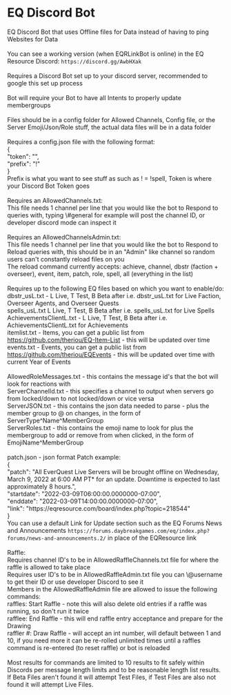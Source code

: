 # EQ Discord Bot
EQ Discord Bot that uses Offline files for Data instead of having to ping Websites for Data\
\
You can see a working version (when EQRLinkBot is online) in the EQ Resource Discord: `https://discord.gg/AwbHXak`\
\
Requires a Discord Bot set up to your discord server, recommended to google this set up process\
\
Bot will require your Bot to have all Intents to properly update membergroups\
\
Files should be in a config folder for Allowed Channels, Config file, or the Server Emoji/Json/Role stuff, the actual data files will be in a data folder\
\
Requires a config.json file with the following format:\
{\
  "token": "",\
  "prefix": "!"\
}\
Prefix is what you want to see stuff as such as ! = !spell, Token is where your Discord Bot Token goes\
\
Requires an AllowedChannels.txt:\
This file needs 1 channel per line that you would like the bot to Respond to queries with, typing \\#general for example will post the channel ID, or developer discord mode can inspect it\
\
Requires an AllowedChannelsAdmin.txt:\
This file needs 1 channel per line that you would like the bot to Respond to Reload queries with, this should be in an "Admin" like channel so random users can't constantly reload files on you\
The reload command currently accepts: achieve, channel, dbstr (faction + overseer), event, item, patch, role, spell, all (everything in the list)\
\
Requires up to the following EQ files based on which you want to enable/do:\
dbstr_usL.txt - L Live, T Test, B Beta after i.e. dbstr_usL.txt for Live Faction, Overseer Agents, and Overseer Quests\
spells_usL.txt L Live, T Test, B Beta after i.e. spells_usL.txt for Live Spells\
AchievementsClientL.txt - L Live, T Test, B Beta after i.e. AchievementsClientL.txt for Achievements\
itemlist.txt - Items, you can get a public list from https://github.com/theriou/EQ-Item-List - this will be updated over time\
events.txt - Events, you can get a public list from https://github.com/theriou/EQEvents - this will be updated over time with current Year of Events\
\
AllowedRoleMessages.txt - this contains the message id's that the bot will look for reactions with\
ServerChannelId.txt - this specifies a channel to output when servers go from locked/down to not locked/down or vice versa\
ServerJSON.txt - this contains the json data needed to parse - plus the member group to @ on changes, in the form of ServerType^Name^MemberGroup\
ServerRoles.txt - this contains the emoji name to look for plus the membergroup to add or remove from when clicked, in the form of EmojiName^MemberGroup\
\
patch.json - json format Patch example:\
{\
"patch": "All EverQuest Live Servers will be brought offline on Wednesday, March 9, 2022 at 6:00 AM PT* for an update. Downtime is expected to last approximately 8 hours.",\
"startdate": "2022-03-09T06:00:00.0000000-07:00",\
"enddate": "2022-03-09T14:00:00.0000000-07:00",\
"link": "https:\/\/eqresource.com\/board\/index.php?topic=218544"\
}\
You can use a default Link for Update section such as the EQ Forums News and Announcements `https://forums.daybreakgames.com/eq/index.php?forums/news-and-announcements.2/` in place of the EQResource link\
\
Raffle:\
Requires channel ID's to be in AllowedRaffleChannels.txt file for where the raffle is allowed to take place\
Requires user ID's to be in AllowedRaffleAdmin.txt file you can \\@username to get their ID or use developer Discord to see it\
Members in the AllowedRaffleAdmin file are allowed to issue the following commands:\
raffles: Start Raffle - note this will also delete old entries if a raffle was running, so don't run it twice\
rafflee: End Raffle - this will end raffle entry acceptance and prepare for the Drawing\
raffler #: Draw Raffle - will accept an int number, will default between 1 and 10, if you need more it can be re-rolled unlimited times until a raffles command is re-entered (to reset raffle) or bot is reloaded\
\
Most results for commands are limited to 10 results to fit safely within Discords per message length limits and to be reasonable length list results.
\
If Beta Files aren't found it will attempt Test Files, if Test Files are also not found it will attempt Live Files.
